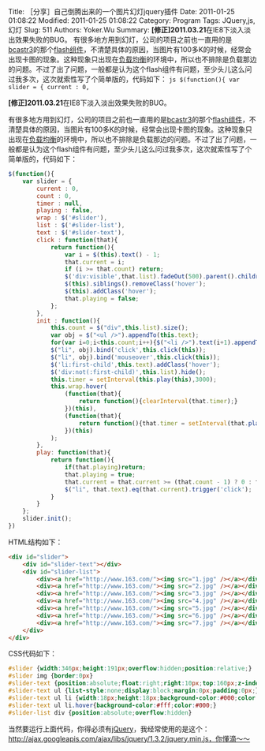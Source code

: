 ﻿Title: ［分享］自己倒腾出来的一个图片幻灯jquery插件
Date: 2011-01-25 01:08:22
Modified: 2011-01-25 01:08:22
Category: Program
Tags: JQuery,js,幻灯
Slug: 511
Authors: Yoker.Wu
Summary: 
    **[修正]2011.03.21**在IE8下淡入淡出效果失败的BUG。
    有很多地方用到幻灯，公司的项目之前也一直用的是[bcastr3](http://www.ruochi.com/)的那个[flash组件](http://www.google.com/search?hl=zh-CN&q=flash%E7%BB%84%E4%BB%B6&client=pub-9809305251274649)，不清楚具体的原因，当图片有100多K的时候，经常会出现卡图的现象。这种现象只出现在[负载均衡](http://www.google.com/search?hl=zh-CN&q=%E8%B4%9F%E8%BD%BD%E5%9D%87%E8%A1%A1&client=pub-9809305251274649)的环境中，所以也不排除是负载那边的问题。不过了出了问题，一般都是认为这个flash组件有问题，至少头儿这么问过我多次，这次就索性写了个简单版的，代码如下：
    ```js
    $(function(){
        var slider = {
        current : 0,
    ```

**[修正]2011.03.21**在IE8下淡入淡出效果失败的BUG。

有很多地方用到幻灯，公司的项目之前也一直用的是[bcastr3](http://www.ruochi.com/)的那个[flash组件](http://www.google.com/search?hl=zh-CN&q=flash%E7%BB%84%E4%BB%B6&client=pub-9809305251274649)，不清楚具体的原因，当图片有100多K的时候，经常会出现卡图的现象。这种现象只出现在[负载均衡](http://www.google.com/search?hl=zh-CN&q=%E8%B4%9F%E8%BD%BD%E5%9D%87%E8%A1%A1&client=pub-9809305251274649)的环境中，所以也不排除是负载那边的问题。不过了出了问题，一般都是认为这个flash组件有问题，至少头儿这么问过我多次，这次就索性写了个简单版的，代码如下：

```js
$(function(){
	var slider = {
		current : 0,
		count : 0,
		timer : null,
		playing : false,
		wrap : $('#slider'),
		list : $('#slider-list'),
		text : $('#slider-text'),
		click : function(that){
			return function(){
				var i = $(this).text() - 1;
				that.current = i;
				if (i >= that.count) return;
				$('div:visible',that.list).fadeOut(500).parent().children().eq(i).fadeIn(1000);
				$(this).siblings().removeClass('hover');
				$(this).addClass('hover');
				that.playing = false;
			};
		},
		init : function(){
			this.count = $("div",this.list).size();
			var obj = $("<ul />").appendTo(this.text);
			for(var i=0;i<this.count;i++){$("<li />").text(i+1).appendTo(obj);}
			$("li", obj).bind('click',this.click(this));
			$("li", obj).bind('mouseover',this.click(this));
			$('li:first-child',this.text).addClass('hover');
			$('div:not(:first-child)',this.list).hide();
			this.timer = setInterval(this.play(this),3000);
			this.wrap.hover(
				(function(that){
					return function(){clearInterval(that.timer);}
				})(this),
				(function(that){
					return function(){that.timer = setInterval(that.play(that),3000);}
				})(this)
			);
		},
		play: function(that){
			return function(){
				if(that.playing)return;
				that.playing = true;
				that.current = that.current >= (that.count - 1) ? 0 : that.current + 1;
				$("li", that.text).eq(that.current).trigger('click');
			}
		}
	};
	slider.init();
})
```

HTML结构如下：
```html
<div id="slider">	
	<div id="slider-text"></div>
	<div id="slider-list">
		<div><a href="http://www.163.com/"><img src="1.jpg" /></a></div>
		<div><a href="http://www.163.com/"><img src="2.jpg" /></a></div>
		<div><a href="http://www.163.com/"><img src="3.jpg" /></a></div>
		<div><a href="http://www.163.com/"><img src="4.jpg" /></a></div>
		<div><a href="http://www.163.com/"><img src="5.jpg" /></a></div>
		<div><a href="http://www.163.com/"><img src="6.jpg" /></a></div>
		<div><a href="http://www.163.com/"><img src="7.jpg" /></a></div>
	</div>
</div>
```

CSS代码如下：
```css
#slider {width:346px;height:191px;overflow:hidden;position:relative;}
#slider img {border:0px}
#slider-text {position:absolute;float:right;right:10px;top:160px;z-index:1000;}
#slider-text ul {list-style:none;display:block;margin:0px;padding:0px;}
#slider-text ul li {width:18px;height:18px;background-color:#000;color:#FFF;float:left;display:block;text-align:center;margin:1px;cursor:pointer;font-family:"Courier New";filter: Alpha(Opacity=50);opacity:0.5;}
#slider-text ul li.hover{background-color:#fff;color:#000;}
#slider-list div {position:absolute;overflow:hidden}
```

当然要运行上面代码，你得必须有[jQuery](http://www.jquery.com/)，我经常使用的是这个：http://ajax.googleapis.com/ajax/libs/jquery/1.3.2/jquery.min.js，你懂滴～～